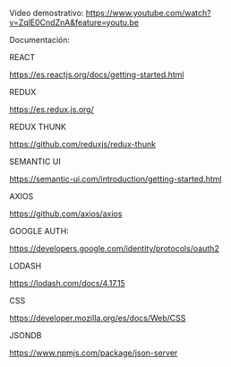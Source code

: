 Video demostrativo: https://www.youtube.com/watch?v=ZqlE0CndZnA&feature=youtu.be

Documentación:

REACT

https://es.reactjs.org/docs/getting-started.html

REDUX

https://es.redux.js.org/

REDUX THUNK

https://github.com/reduxjs/redux-thunk

SEMANTIC UI

https://semantic-ui.com/introduction/getting-started.html

AXIOS

https://github.com/axios/axios

GOOGLE AUTH:

https://developers.google.com/identity/protocols/oauth2

LODASH

https://lodash.com/docs/4.17.15

CSS

https://developer.mozilla.org/es/docs/Web/CSS

JSONDB

https://www.npmjs.com/package/json-server
